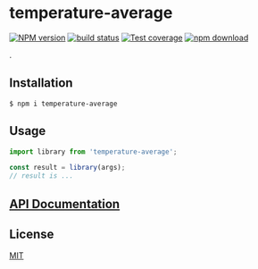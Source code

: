 # temperature-average

[![NPM version][npm-image]][npm-url]
[![build status][ci-image]][ci-url]
[![Test coverage][codecov-image]][codecov-url]
[![npm download][download-image]][download-url]

.

## Installation

`$ npm i temperature-average`

## Usage

```js
import library from 'temperature-average';

const result = library(args);
// result is ...
```

## [API Documentation](https://cheminfo.github.io/temperature-average/)

## License

[MIT](./LICENSE)

[npm-image]: https://img.shields.io/npm/v/temperature-average.svg
[npm-url]: https://www.npmjs.com/package/temperature-average
[ci-image]: https://github.com/cheminfo/temperature-average/workflows/Node.js%20CI/badge.svg?branch=main
[ci-url]: https://github.com/cheminfo/temperature-average/actions?query=workflow%3A%22Node.js+CI%22
[codecov-image]: https://img.shields.io/codecov/c/github/cheminfo/temperature-average.svg
[codecov-url]: https://codecov.io/gh/cheminfo/temperature-average
[download-image]: https://img.shields.io/npm/dm/temperature-average.svg
[download-url]: https://www.npmjs.com/package/temperature-average
